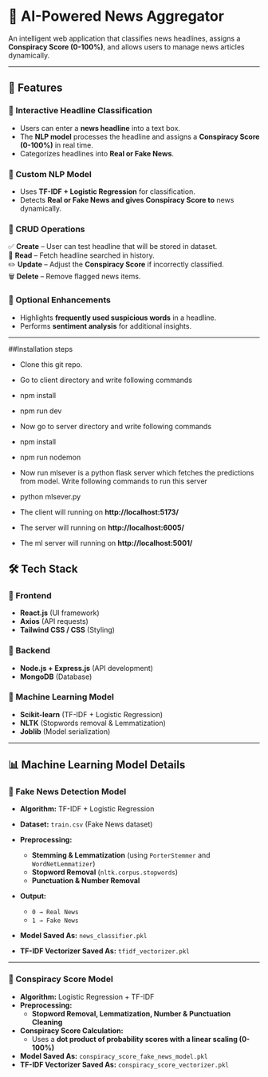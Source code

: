 # 📰 AI-Powered News Aggregator  

An intelligent web application that classifies news headlines, assigns a **Conspiracy Score (0-100%)**, and allows users to manage news articles dynamically.  

---

## 📌 Features  

### 🔹 Interactive Headline Classification  
- Users can enter a **news headline** into a text box.  
- The **NLP model** processes the headline and assigns a **Conspiracy Score (0-100%)** in real time.  
- Categorizes headlines into **Real or Fake News**.  

### 🔹 Custom NLP Model  
- Uses **TF-IDF + Logistic Regression** for classification.  
- Detects **Real or Fake News and gives Conspiracy Score to** news dynamically.  

### 🔹 CRUD Operations  
✅ **Create** – User can test headline that will be stored in dataset.  
📖 **Read** – Fetch headline searched in history.  
✏️ **Update** – Adjust the **Conspiracy Score** if incorrectly classified.  
🗑 **Delete** – Remove flagged news items.  

### 🔹 Optional Enhancements  
- Highlights **frequently used suspicious words** in a headline.  
- Performs **sentiment analysis** for additional insights.  

---

##Installation steps
- Clone this git repo.
- Go to client directory and write following commands
- npm install
- npm run dev
- Now go to server directory and write following commands
- npm install
- npm run nodemon
- Now run mlsever is a python flask server which fetches the predictions from model. Write following commands to run this server
- python mlsever.py

- The client will running on **http://localhost:5173/**
- The server will running on **http://localhost:6005/**
- The ml server will running on **http://localhost:5001/**


## 🛠️ Tech Stack  

### 🔹 Frontend  
- **React.js** (UI framework)  
- **Axios** (API requests)  
- **Tailwind CSS / CSS** (Styling)  

### 🔹 Backend  
- **Node.js + Express.js** (API development)  
- **MongoDB** (Database)  

### 🔹 Machine Learning Model  
- **Scikit-learn** (TF-IDF + Logistic Regression)  
- **NLTK** (Stopwords removal & Lemmatization)  
- **Joblib** (Model serialization)  

---

## 📊 Machine Learning Model Details  

### **🔹 Fake News Detection Model**  
- **Algorithm:** TF-IDF + Logistic Regression  
- **Dataset:** `train.csv` (Fake News dataset)  
- **Preprocessing:**  
  - **Stemming & Lemmatization** (using `PorterStemmer` and `WordNetLemmatizer`)  
  - **Stopword Removal** (`nltk.corpus.stopwords`)  
  - **Punctuation & Number Removal**  

- **Output:**  
  - `0 → Real News`  
  - `1 → Fake News`  
- **Model Saved As:** `news_classifier.pkl`  
- **TF-IDF Vectorizer Saved As:** `tfidf_vectorizer.pkl`  

---

### **🔹 Conspiracy Score Model**  
- **Algorithm:** Logistic Regression + TF-IDF  
- **Preprocessing:**  
  - **Stopword Removal, Lemmatization, Number & Punctuation Cleaning**  
- **Conspiracy Score Calculation:**  
  - Uses a **dot product of probability scores with a linear scaling (0-100%)**  
- **Model Saved As:** `conspiracy_score_fake_news_model.pkl`  
- **TF-IDF Vectorizer Saved As:** `conspiracy_score_vectorizer.pkl`  

